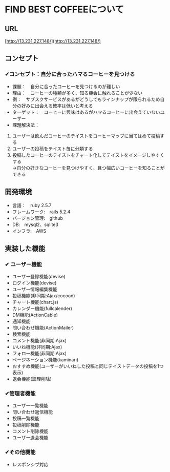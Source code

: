# FIND BEST COFFEEについて
## URL
[http://13.231.227.148/](http://13.231.227.148/)


## コンセプト
### ✔︎コンセプト：自分に合ったハマるコーヒーを見つける

* 課題：　自分に合ったコーヒーを見つけるのが難しい
* 理由：　コーヒーの種類が多く、知る機会に触れることが少ない
* 例：　サブスクサービスがあるがどうしてもラインナップが限られるため自分の好みに出会える確率は低いと考える
* ターゲット：　コーヒーに興味はあるがハマるコーヒーに出会えていないユーザー
* 課題解決法：
1. ユーザーは飲んだコーヒーのテイストをコーヒーマップに当てはめて投稿する<br>
2. ユーザーの投稿をテイスト毎に分類する<br>
3. 投稿したコーヒーのテイストをチャート化してテイストをイメージしやすくする<br>
 →自分の好きなコーヒーを見つけやすく、且つ幅広いコーヒーを知ることができる

## 開発環境

* 言語：　ruby 2.5.7
* フレームワーク:　rails 5.2.4
* バージョン管理:　github
* DB:　mysql2、sqlite3
* インフラ:　AWS

## 実装した機能
###  ✔︎ ユーザー機能
* ユーザー登録機能(devise)
* ログイン機能(devise)
* ユーザー情報編集機能
* 投稿機能(非同期:Ajax/cocoon)
* チャート機能(chart.js)
* カレンダー機能(fullcalender)
* DM機能(ActionCable)
* 通知機能
* 問い合わせ機能(ActionMailer)
* 検索機能
* コメント機能(非同期:Ajax)
* いいね機能(非同期:Ajax)
* フォロー機能(非同期:Ajax)
* ページネーション機能(kaminari)
* おすすめ機能(ユーザーがいいねした投稿と同じテイストデータの投稿を1つ表示)
* 退会機能(論理削除)

### ✔︎管理者機能
* ユーザー一覧機能
* 問い合わせ返信機能
* 投稿一覧機能
* 投稿削除機能
* コメント削除機能
* ユーザー退会機能

### ✔︎その他機能

* レスポンシブ対応













